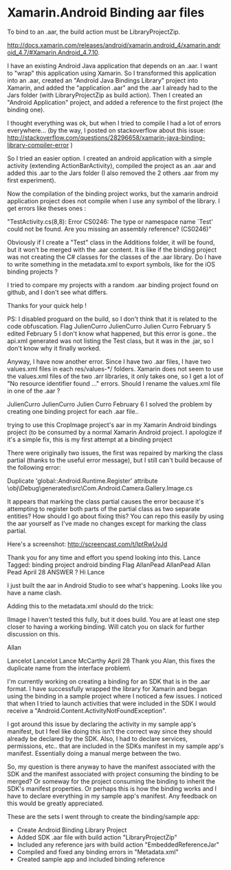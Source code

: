 # Xamarin.Android Binding aar files



To bind to an .aar, the build action must be LibraryProjectZip.

http://docs.xamarin.com/releases/android/xamarin.android_4/xamarin.android_4.7/#Xamarin.Android_4.7.10.


I have an existing Android Java application that depends on an .aar. I want to "wrap" this application using Xamarin. So I transformed this application into an .aar, created an "Android Java Bindings Library" project into Xamarin, and added the "application .aar" and the .aar I already had to the Jars folder (with LibraryProjectZip as build action). 
Then I created an "Android Application" project, and added a reference to the first project (the binding one).

I thought everything was ok, but when I tried to compile I had a lot of errors everywhere... (by the way, I posted on stackoverflow about this issue: http://stackoverflow.com/questions/28296658/xamarin-java-binding-library-compiler-error )

So I tried an easier option. I created an android application with a simple activity (extending ActionBarActivity), compiled the project as an .aar and added this .aar to the Jars folder (I also removed the 2 others .aar from my first experiment).

Now the compilation of the binding project works, but the xamarin android application project does not compile when I use any symbol of the library.
I get errors like theses ones :

"TestActivity.cs(8,8): Error CS0246: The type or namespace name `Test' could not be found. Are you missing an assembly reference? (CS0246)"

Obviously if I create a "Test" class in the Additions folder, it will be found, but it won't be merged with the .aar content. It is like if the binding project was not creating the C# classes for the classes of the .aar library. Do I have to write something in the metadata.xml to export symbols, like for the iOS binding projects ?

I tried to compare my projects with a random .aar binding project found on github, and I don't see what differs.

Thanks for your quick help !

PS: I disabled proguard on the build, so I don't think that it is related to the code obfuscation.
 Flag 
JulienCurro
JulienCurro
Julien Curro
February 5 edited February 5
I don't know what happened, but this error is gone.. the api.xml generated was not listing the Test class, but it was in the .jar, so I don't know why it finally worked.

Anyway, I have now another error. Since I have two .aar files, I have two values.xml files in each res/values-*/ folders. Xamarin does not seem to use the values.xml files of the two .arr libraries, it only takes one, so I get a lot of "No resource identifier found ..." errors. Should I rename the values.xml file in one of the .aar ?
 
JulienCurro
JulienCurro
Julien Curro
February 6
I solved the problem by creating one binding project for each .aar file..
 
trying to use this CropImage project's aar in my Xamarin Android bindings project (to be consumed by a normal Xamarin Android project. I apologize if it's a simple fix, this is my first attempt at a binding project

There were originally two issues, the first was repaired by marking the class partial (thanks to the useful error message), but I still can't build because of the following error:

Duplicate 'global::Android.Runtime.Register' attribute \obj\Debug\generated\src\Com.Android.Camera.Gallery.Image.cs

It appears that marking the class partial causes the error because it's attempting to register both parts of the partial class as two separate entities? How should I go about fixing this? You can repo this easily by using the aar yourself as I've made no changes except for marking the class partial.

Here's a screenshot: http://screencast.com/t/IptRwUvJd

Thank you for any time and effort you spend looking into this.
Lance
Tagged: binding project android binding
 Flag 
AllanPead
AllanPead
Allan Pead
April 28 ANSWER ?
Hi Lance

I just built the aar in Android Studio to see what's happening. Looks like you have a name clash.

Adding this to the metadata.xml should do the trick:

<attr path="/api/package[@name='com.android.camera.gallery']/interface[@name='IImage']" name="managedName">IImage</attr>
I haven't tested this fully, but it does build. You are at least one step closer to having a working binding. Will catch you on slack for further discussion on this.

Allan
 
Lancelot
Lancelot
Lance McCarthy
April 28
Thank you Alan, this fixes the duplicate name from the interface problem\




I'm currently working on creating a binding for an SDK that is in the .aar format. I have successfully wrapped the library for Xamarin and began using the binding in a sample project where I noticed a few issues. I noticed that when I tried to launch activities that were included in the SDK I would receive a "Android.Content.ActivityNotFoundException".

I got around this issue by declaring the activity in my sample app's manifest, but I feel like doing this isn't the correct way since they should already be declared by the SDK. Also, I had to declare services, permissions, etc.. that are included in the SDKs manifest in my sample app's manifest. Essentially doing a manual merge between the two.

So, my question is there anyway to have the manifest associated with the SDK and the manifest associated with project consuming the binding to be merged? Or someway for the project consuming the binding to inherit the SDK's manifest properties. Or perhaps this is how the binding works and I have to declare everything in my sample app's manifest. Any feedback on this would be greatly appreciated.

These are the sets I went through to create the binding/sample app:
- Create Android Binding Library Project
- Added SDK .aar file with build action "LibraryProjectZip"
- Included any reference jars with build action "EmbeddedReferenceJar"
- Compiled and fixed any binding errors in "Metadata.xml"
- Created sample app and included binding reference


